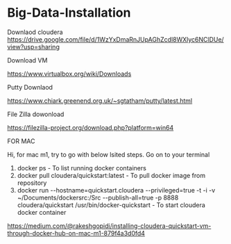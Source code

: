 # Big-Data-Installation

Downlaod cloudera
https://drive.google.com/file/d/1WzYxDmaRnJUpAGhZcdl8WXlyc6NClDUe/view?usp=sharing

Download VM 

https://www.virtualbox.org/wiki/Downloads


Putty Downlaod

https://www.chiark.greenend.org.uk/~sgtatham/putty/latest.html


File Zilla dowonload

https://filezilla-project.org/download.php?platform=win64

FOR MAC 

Hi, for mac m1, try to go with below lsited steps.
Go on to your terminal                  
1. docker ps - To list running docker containers
2. docker pull cloudera/quickstart:latest - To pull docker image from repository
3. docker run --hostname=quickstart.cloudera --privileged=true -t -i -v ~/Documents/dockersrc:/Src --publish-all=true -p 8888 cloudera/quickstart /usr/bin/docker-quickstart - To start cloudera docker container



https://medium.com/@rakeshgopidi/installing-cloudera-quickstart-vm-through-docker-hub-on-mac-m1-879f4a3d0fd4
